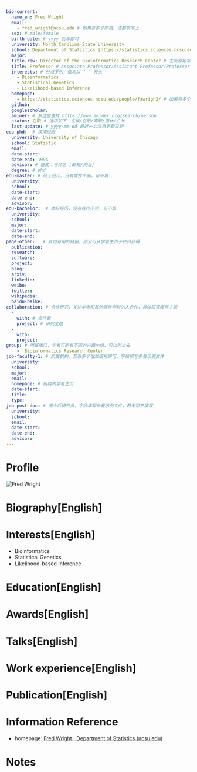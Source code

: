 ```yaml
---
bio-current:
  name_en: Fred Wright
  email: 
    - fred_wright@ncsu.edu # 如果有多个邮箱，请都填写上
  sex: # male/female
  birth-date: # yyyy 到年即可
  university: North Carolina State University 
  school: Department of Statistics [https://statistics.sciences.ncsu.edu/]# 格式：学院名称[学院官网链接]
  major: 
  title-raw: Director of the Bioinformatics Research Center # 主页原始字符串
  title: Professor # Associate Professor/Assistant Professor/Professor
  interests: # 分点罗列，依次以 ‘-’ 开头
    - Bioinformatics
    - Statistical Genetics
    - Likelihood-based Inference
  homepage: 
    - https://statistics.sciences.ncsu.edu/people/fawrigh2/ # 如果有多个主页，请都填写上
  github: 
  googlescholar:  
  aminer: # 从这里查找 https://www.aminer.org/search/person
  status: 在职 # 选项如下：在读/在职/离职/退休/亡故
  last-update: # yyyy-mm-dd 最近一次信息更新日期
edu-phd:  # 读博经历
  university: University of Chicago
  school: Statistic
  email: 
  date-start: 
  date-end: 1994
  advisor: # 格式：导师名 [邮箱/网址]
  degree: # phd
edu-master: # 硕士经历，没有或找不到，可不填
  university: 
  school: 
  date-start: 
  date-end: 
  advisor:
edu-bachelor:  # 本科经历，没有或找不到，可不填
  university: 
  school: 
  major: 
  date-start: 
  date-end: 
page-other:   # 其他有用的链接，部分可从学者主页子栏目获得
  publication: 
  research: 
  software: 
  project: 
  blog: 
  arxiv: 
  linkedin: 
  weibo:
  twitter:
  wikipedia:
  baidu-baike:
collaboration: # 合作研究，关注学者和其他哪些学科的人合作，具体研究哪些主题
  - 
    with: # 合作者
    project: # 研究主题
  - 
    with: 
    project: 
group: # 所属团队，学者可能有不同的兴趣小组，可以列上去
    -  Bioinformatics Research Center
job-faculty-1: # 所属机构，若有多个增加编号即可，字段填写参看示例文件
  university: 
  school: 
  major: 
  email: 
  homepage: # 机构内学者主页
  date-start: 
  title: 
  type: 
job-post-doc: # 博士后研究员，字段填写参看示例文件，若无可不填写
  university: 
  school: 
  email: 
  date-start: 
  date-end: 
  advisor: 
---
```


# Profile

![Fred Wright](https://statistics.sciences.ncsu.edu/wp-content/uploads/sites/21/2019/06/fred_wright.jpg)

# Biography[English]



# Interests[English]

- Bioinformatics
- Statistical Genetics
- Likelihood-based Inference

# Education[English]



# Awards[English]



# Talks[English]



# Work experience[English]



# Publication[English]



# Information Reference

- homepage: [Fred Wright | Department of Statistics (ncsu.edu)](https://statistics.sciences.ncsu.edu/people/fawrigh2/)

# Notes